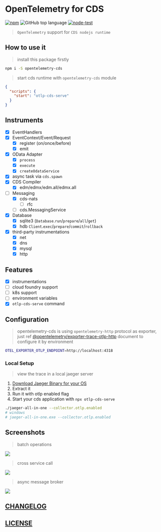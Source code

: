 # OpenTelemetry for CDS

[![npm](https://img.shields.io/npm/v/opentelemetry-cds)](https://www.npmjs.com/package/opentelemetry-cds)
![GitHub top language](https://img.shields.io/github/languages/top/Soontao/opentelemetry-cds)
[![node-test](https://github.com/Soontao/opentelemetry-cds/actions/workflows/nodejs.yml/badge.svg)](https://github.com/Soontao/opentelemetry-cds/actions/workflows/nodejs.yml)

> `OpenTelemetry` support for `CDS nodejs runtime`

## How to use it

> install this package firstly

```bash
npm i -S opentelemetry-cds
```

> start cds runtime with `opentelemetry-cds` module

```json
{
  "scripts": {
    "start": "otlp-cds-serve"
  }
}
```

## Instruments

- [x] EventHandlers
- [x] EventContext/Event/Request
  - [x] register (on/once/before)
  - [x] emit
- [x] OData Adapter
  - [x] `process`
  - [x] `execute`
  - [x] `createOdataService`
- [x] async task via `cds.spawn`
- [x] CDS Compiler
  - [x] edm/edmx/edm.all/edmx.all
- [ ] Messaging
  - [x] cds-nats
    - [ ] rfc
  - [ ] cds.MessagingService
- [x] Database
  - [x] sqlite3 (`Database`.`run`/`prepare`/`all`/`get`)
  - [x] hdb `Client`.`exec`/`prepare`/`commit`/`rollback`
- [x] third-party instrumentations
  - [x] net
  - [x] dns
  - [x] mysql
  - [x] http

## Features

- [x] instrumentations
- [ ] cloud foundry support
- [ ] k8s support
- [ ] environment variables
- [x] `otlp-cds-serve` command

## Configuration

> opentelemetry-cds is using `opentelemetry-http` protocol as exporter, just ref [@opentelemetry/exporter-trace-otlp-http](https://www.npmjs.com/package/@opentelemetry/exporter-trace-otlp-http) document to configure it by environment 


```bash
OTEL_EXPORTER_OTLP_ENDPOINT=http://localhost:4318
```

### Local Setup

> view the trace in a local jaeger server

1. [Download Jaeger Binary for your OS](https://www.jaegertracing.io/download/)
1. Extract it
1. Run it with otlp enabled flag 
1. Start your cds application with `npx otlp-cds-serve`

<!-- access jaeger UI via http://localhost:16686 -->

```bash
./jaeger-all-in-one --collector.otlp.enabled
# windows
# jaeger-all-in-one.exe --collector.otlp.enabled
```

## Screenshots

> batch operations

![](https://res.cloudinary.com/drxgh9gqs/image/upload/q_51/v1655555236/%E5%B1%8F%E5%B9%95%E6%88%AA%E5%9B%BE_2022-06-18_202702_m9lrg6.png)

> cross service call

![](https://res.cloudinary.com/drxgh9gqs/image/upload/q_47/v1655704522/2022-06-20_13-16-24_zbewp6.png)

> async message broker

![](https://res.cloudinary.com/drxgh9gqs/image/upload/c_scale,h_1570,q_52/v1655986204/2022-06-23_20-09-16_dzvmxb.png)

## [CHANGELOG](./CHANGELOG.md)

## [LICENSE](./LICENSE)

